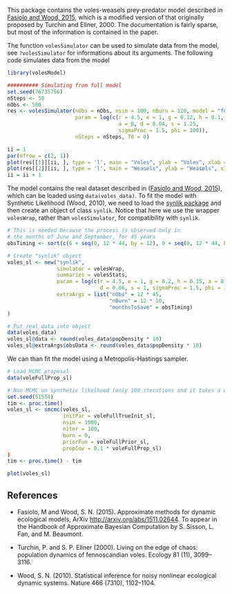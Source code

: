 This package contains the voles-weasels prey-predator model described in [Fasiolo and Wood, 2015](http://arxiv.org/abs/1511.02644), which
is a modified version of that originally proposed by Turchin and Ellner, 2000.
The documentation is fairly sparse, but most of the information is contained in the paper.

The function `volesSimulator` can be used to simulate data from the model, see `?volesSimulator` for 
informations about its arguments. The following code simulates data from the model

```R
library(volesModel)

########## Simulating from full model 
set.seed(76735756)
nSteps <- 50
nObs <- 500
res <- volesSimulator(nObs = nObs, nsim = 100, nBurn = 120, model = "full", 
                      param = log(c(r = 4.5, e = 1, g = 0.12, h = 0.1,
                                    a = 8, d = 0.04, s = 1.25, 
                                    sigmaProc = 1.5, phi = 100)), 
                      nSteps = nSteps, T0 = 0)

ii = 1
par(mfrow = c(2, 1))
plot(res[[1]][ii, ], type = 'l', main = "Voles", ylab = "Voles", xlab = "Semester")
plot(res[[2]][ii, ], type = 'l', main = "Weasels", ylab = "Weasels", xlab = "Semester")
ii = ii + 1
```

The model contains the real dataset described in ([Fasiolo and Wood, 2015](http://arxiv.org/abs/1511.02644)),
which can be loaded using `data(voles_data)`. 
To fit the model with Synthetic Likelihood (Wood, 2010), we need to load the [synlik package](https://cran.r-project.org/web/packages/synlik/index.html) and
then create an object of class `synlik`. Notice that here we use the wrapper `volesWrap`, rather than `volesSimulator`, 
for compatibility with `synlik`.

```R
# This is needed because the process is observed only in 
# the months of June and September, for 45 years
obsTiming <- sort(c(6 + seq(0, 12 * 44, by = 12), 9 + seq(0, 12 * 44, by = 12)))

# Create "synlik" object
voles_sl <- new("synlik",
                simulator = volesWrap,
                summaries = volesStats,
                param = log(c(r = 4.5, e = 1, g = 0.2, h = 0.15, a = 8,
                              d = 0.06, s = 1, sigmaProc = 1.5, phi = 100)),
                extraArgs = list("nObs" = 12 * 45,  
                                 "nBurn" = 12 * 10, 
                                 "monthsToSave" = obsTiming)
)

# Put real data into object
data(voles_data)
voles_sl@data <- round(voles_data$popDensity * 10)
voles_sl@extraArgs$obsData <- round(voles_data$popDensity * 10)
```

We can than fit the model using a Metropolis-Hastings sampler.

```R
# Load MCMC proposal
data(voleFullProp_sl)

# Run MCMC on synthetic likelhood (only 100 iterations and it takes a while)
set.seed(51554)
tim <- proc.time()
voles_sl <- smcmc(voles_sl, 
                  initPar = voleFullTrueInit_sl,
                  nsim = 1000,
                  niter = 100, 
                  burn = 0,
                  priorFun = voleFullPrior_sl, 
                  propCov = 0.1 * voleFullProp_sl)
)
tim <- proc.time() - tim

plot(voles_sl)
```


References
----------------------------
  
  * Fasiolo, M and Wood, S. N. (2015). Approximate methods for dynamic ecological models, 
  ArXiv http://arxiv.org/abs/1511.02644. To appear in the Handbook of Approximate Bayesian Computation by S. Sisson, L. Fan, and M. Beaumont.

  * Turchin, P. and S. P. Ellner (2000). Living on the edge of chaos: population
dynamics of fennoscandian voles. Ecology 81 (11), 3099–3116.

  * Wood, S. N. (2010). Statistical inference for noisy nonlinear ecological dynamic systems. Nature 466 (7310), 1102–1104.
